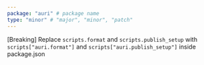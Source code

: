 ```yaml
---
package: "auri" # package name
type: "minor" # "major", "minor", "patch"
---
```


[Breaking] Replace `scripts.format` and `scripts.publish_setup` with `scripts["auri.format"]` and `scripts["auri.publish_setup"]` inside package.json
